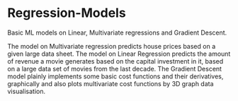 # Regression-Models

Basic ML models on Linear, Multivariate regressions and Gradient Descent.

The model on Multivariate regression predicts house prices based on a given large data sheet.
The model on Linear Regression predicts the amount of revenue a movie generates based on the capital investment in it, based on a large data set of movies from the last decade.
The Gradient Descent model plainly implements some basic cost functions and their derivatives, graphically and also plots multivariate cost functions by 3D graph data visualisation.
